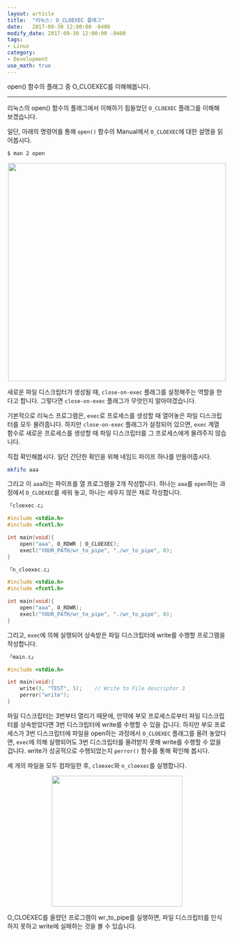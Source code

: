 ```yaml
---
layout: article
title:  "리눅스: O_CLOEXEC 플래그"
date:   2017-09-30 12:00:00 -0400
modify_date: 2017-09-30 12:00:00 -0400
tags:
- Linux
category: 
- Development
use_math: true
---
```


open() 함수의 플래그 중 O_CLOEXEC를 이해해봅니다.

<!--more-->
-----
리눅스의 open() 함수의 플래그에서 이해하기 힘들었던 `O_CLOEXEC` 플래그를 이해해 보겠습니다.

일단, 아래의 명령어를 통해 `open()` 함수의 Manual에서 `O_CLOEXEC`에 대한 설명을 읽어봅시다.
```bash
$ man 2 open
```

<p align="center"><image width="500" src="/assets/posts/images/24/figure1.png"/></p>

새로운 파일 디스크립터가 생성될 때, `close-on-exec` 플래그를 설정해주는 역할을 한다고 합니다. 그렇다면 `close-on-exec` 플래그가 무엇인지 알아야겠습니다.

기본적으로 리눅스 프로그램은, `exec`로 프로세스를 생성할 때 열어놓은 파일 디스크립터를 모두 물려줍니다. 하지만 `close-on-exec` 플래그가 설정되어 있으면, `exec` 계열 함수로 새로운 프로세스를 생성할 때 파일 디스크립터를 그 프로세스에게 물려주지 않습니다.

직접 확인해봅시다. 일단 간단한 확인을 위해 네임드 파이프 하나를 만들어줍시다.
```bash
mkfifo aaa
```

그리고 이 `aaa`라는 파이프를 열 프로그램을 2개 작성합니다. 하나는 `aaa`를 `open`하는 과정에서 `O_CLOEXEC`를 세워 놓고, 하나는 세우지 않은 채로 작성합니다.
```c
「cloexec.c」

#include <stdio.h>
#include <fcntl.h>

int main(void){
    open("aaa", O_RDWR | O_CLOEXEC);
    execl("YOUR_PATH/wr_to_pipe", "./wr_to_pipe", 0);
}
```

```c
「n_cloexec.c」

#include <stdio.h>
#include <fcntl.h>

int main(void){
    open("aaa", O_RDWR);
    execl("YOUR_PATH/wr_to_pipe", "./wr_to_pipe", 0);
}
```

그리고, `exec`에 의해 실행되어 상속받은 파일 디스크립터에 write를 수행할 프로그램을 작성합니다.
```c
「main.c」

#include <stdio.h>

int main(void){
    write(3, "TEST", 5);    // Write to File descriptor 3
    perror("write");
}
```

파일 디스크립터는 3번부터 열리기 때문에, 만약에 부모 프로세스로부터 파일 디스크립터를 상속받았다면 3번 디스크립터에 write를 수행할 수 있을 겁니다.
하지만 부모 프로세스가 3번 디스크립터에 파일을 open하는 과정에서 `O_CLOEXEC` 플래그를 올려 놓았다면, `exec`에 의해 실행되어도 3번 디스크립터를 물려받지 못해 write를 수행할 수 없을 겁니다. write가 성공적으로 수행되었는지 `perror()` 함수를 통해 확인해 봅시다.

세 개의 파일을 모두 컴파일한 후, `cloexec`와 `n_cloexec`를 실행합니다.

<p align="center"><image width="300" src="/assets/posts/images/24/figure2.png"/></p>

O_CLOEXEC를 올렸던 프로그램이 wr_to_pipe를 실행하면, 파일 디스크립터를 인식하지 못하고 write에 실패하는 것을 볼 수 있습니다.